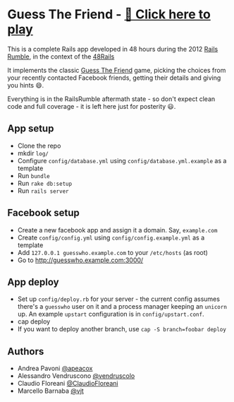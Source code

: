 Guess The Friend - [:game_die: Click here to play](http://i.sindro.me)
======================================================================

This is a complete Rails app developed in 48 hours during the 2012 [Rails Rumble](http://railsrumble.com), in
the context of the [48Rails](http://48rails.it)

It implements the classic [Guess The Friend](http://player.vimeo.com/video/1193166?title=1&byline=1&portrait=1)
game, picking the choices from your recently contacted Facebook friends, getting their details and giving you
hints :smile:.

Everything is in the RailsRumble aftermath state - so don't expect clean code and full coverage - it is left
here just for posterity :smiley:.

App setup
----------

* Clone the repo
* mkdir `log/`
* Configure `config/database.yml` using `config/database.yml.example` as a template
* Run `bundle`
* Run `rake db:setup`
* Run `rails server`

Facebook setup
--------------

* Create a new facebook app and assign it a domain. Say, `example.com`
* Create `config/config.yml` using `config/config.example.yml` as a template
* Add `127.0.0.1 guesswho.example.com` to your `/etc/hosts` (as root)
* Go to http://guesswho.example.com:3000/

App deploy
----------

* Set up `config/deploy.rb` for your server - the current config assumes
  there's a `guesswho` user on it and a process manager keeping an `unicorn`
  up. An example `upstart` configuration is in `config/upstart.conf`.
* cap deploy
* If you want to deploy another branch, use `cap -S branch=foobar deploy`

Authors
-------

* Andrea Pavoni [@apeacox](https://github.com/apeacox)
* Alessandro Vendruscono [@vendruscolo](https://github.com/vendruscolo)
* Claudio Floreani [@ClaudioFloreani](https://github.com/ClaudioFloreani)
* Marcello Barnaba [@vjt](https://github.com/vjt)
